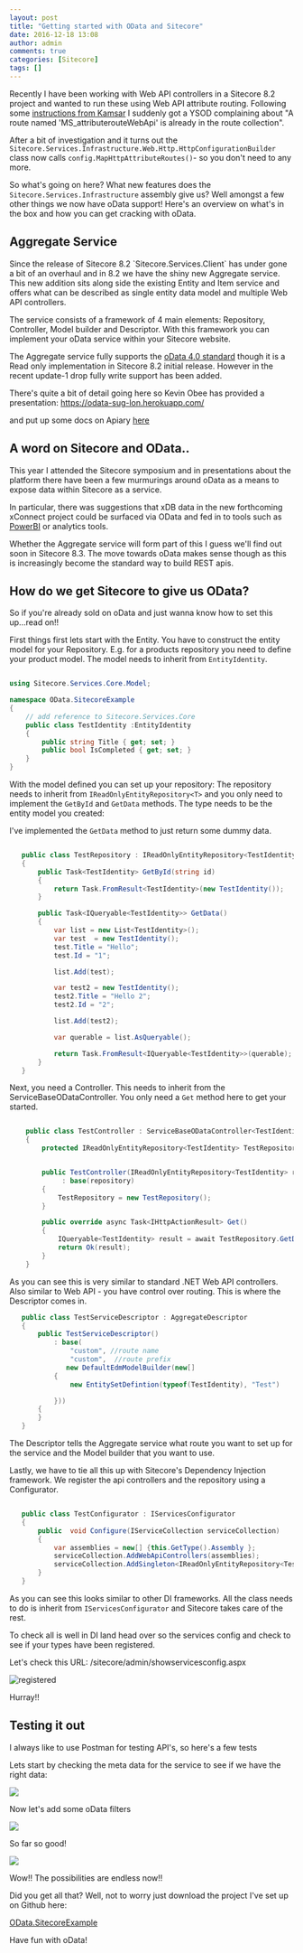 ```yaml
---
layout: post
title: "Getting started with OData and Sitecore"
date: 2016-12-18 13:08
author: admin
comments: true
categories: [Sitecore]
tags: []
---
```


<span class="dropcap">R</span>ecently I have been working with Web API controllers in a Sitecore 8.2 project and wanted to run these using Web API attribute routing.
Following some <a href="http://kamsar.net/index.php/2014/05/using-web-api-2-attribute-routing-with-sitecore/instructions" target="_new"> instructions from Kamsar</a> I suddenly got a YSOD complaining about
"A route named 'MS_attributerouteWebApi' is already in the route collection".

After a bit of investigation and it turns out the `Sitecore.Services.Infrastructure.Web.Http.HttpConfigurationBuilder` class now calls `config.MapHttpAttributeRoutes()`- so you don't need to any more.

So what's going on here? What new features does the `Sitecore.Services.Infrastructure` assembly give us? Well amongst a few other things we now have oData support! Here's an overview on what's in the box and how you can get cracking with oData.


<!-- more -->
<h2>Aggregate Service</h2>
Since the release of Sitecore 8.2 `Sitecore.Services.Client` has under gone a bit of an overhaul and in 8.2 we have the shiny new Aggregate service.
This new addition sits along side the existing Entity and Item service and offers what can be described as single entity data model and multiple Web API controllers.

The service consists of a framework of 4 main elements: Repository, Controller, Model builder and Descriptor. With this framework you can implement your oData service within your Sitecore website.

The Aggregate service fully supports the <a href="http://www.odata.org/documentation/" target="_new">oData 4.0 standard</a> though it is a Read only implementation in Sitecore 8.2 initial release. However in the recent update-1 drop fully write support has been added.

There's quite a bit of detail going here so Kevin Obee has provided a presentation:  <a href="https://odata-sug-lon.herokuapp.com/" target="_new">https://odata-sug-lon.herokuapp.com/</a>

and put up some docs on Apiary <a href="http://docs.sscaggregateservice.apiary.io/#introduction/odata" target="_new">here</a>


<h2>A word on Sitecore and OData..</h2>
This year I attended the Sitecore symposium and in presentations about the platform there have been a few murmurings around oData as a means to expose data within Sitecore as a service.

In particular, there was suggestions that xDB data in the new forthcoming xConnect project could be surfaced via OData and fed in to tools such as <a href="https://powerbi.microsoft.com/en-us/" target="_new">PowerBI</a> or analytics tools.

Whether the Aggregate service will form part of this I guess we'll find out soon in Sitecore 8.3. The move towards oData makes sense though as this is increasingly become the standard way to build REST apis.



<h2>How do we get Sitecore to give us OData?</h2>
So if you're already sold on oData and just wanna know how to set this up...read on!!

First things first lets start with the Entity. You have to construct the entity model for your Repository.
E.g. for a products repository you need to define your product model. The model needs to inherit from `EntityIdentity`.

```csharp

using Sitecore.Services.Core.Model;

namespace OData.SitecoreExample
{
    // add reference to Sitecore.Services.Core
    public class TestIdentity :EntityIdentity
    {
        public string Title { get; set; }
        public bool IsCompleted { get; set; }
    }
}
```

With the model defined you can set up your repository:
The repository needs to inherit from `IReadOnlyEntityRepository<T>` and you only need to implement the `GetById` and `GetData` methods.
The type needs to be the entity model you created:

I've implemented the `GetData` method to just return some dummy data.


```csharp

   public class TestRepository : IReadOnlyEntityRepository<TestIdentity>
   {
       public Task<TestIdentity> GetById(string id)
       {
           return Task.FromResult<TestIdentity>(new TestIdentity());
       }

       public Task<IQueryable<TestIdentity>> GetData()
       {
           var list = new List<TestIdentity>();
           var test  = new TestIdentity();
           test.Title = "Hello";
           test.Id = "1";

           list.Add(test);

           var test2 = new TestIdentity();
           test2.Title = "Hello 2";
           test2.Id = "2";

           list.Add(test2);

           var querable = list.AsQueryable();

           return Task.FromResult<IQueryable<TestIdentity>>(querable);
       }
   }
```
Next, you need a Controller. This needs to inherit from the ServiceBaseODataController<T>. You only need a `Get` method here to get your started.

```csharp

    public class TestController : ServiceBaseODataController<TestIdentity>
    {
        protected IReadOnlyEntityRepository<TestIdentity> TestRepository { get; private set; }


        public TestController(IReadOnlyEntityRepository<TestIdentity> repository)
             : base(repository)
        {
            TestRepository = new TestRepository();
        }

        public override async Task<IHttpActionResult> Get()
        {
            IQueryable<TestIdentity> result = await TestRepository.GetData();
            return Ok(result);
        }
    }
```

As you can see this is very similar to standard .NET Web API controllers. Also similar to Web API - you have control over routing.
This is where the Descriptor comes in.

```csharp
   public class TestServiceDescriptor : AggregateDescriptor
   {
       public TestServiceDescriptor()
           : base(
               "custom", //route name
               "custom",  //route prefix
              new DefaultEdmModelBuilder(new[]
           {
               new EntitySetDefintion(typeof(TestIdentity), "Test")

           }))
       {
       }
   }
```

The Descriptor tells the Aggregate service what route you want to set up for the service and the Model builder that you want to use.

Lastly, we have to tie all this up with Sitecore's Dependency Injection framework.
We register the api controllers and the repository using a Configurator.

```csharp

   public class TestConfigurator : IServicesConfigurator
   {
       public  void Configure(IServiceCollection serviceCollection)
       {
           var assemblies = new[] {this.GetType().Assembly };
           serviceCollection.AddWebApiControllers(assemblies);
           serviceCollection.AddSingleton<IReadOnlyEntityRepository<TestIdentity>, TestRepository>();
       }
   }
```

As you can see this looks similar to other DI frameworks. All the class needs to do is inherit from `IServicesConfigurator` and Sitecore takes care of the rest.

To check all is  well in DI land head over so the services config and check to see if your types have been registered.

Let's check this URL: /sitecore/admin/showservicesconfig.aspx

<img src="/assets/img/registered.png" alt="registered" />

Hurray!!

<h2>Testing it out</h2>
I always like to use Postman for testing API's, so here's a few tests

Lets start by checking the meta data for the service to see if we have the right data:

<img src="/assets/img/metadata.png" />

Now let's add some oData filters

<img src="/assets/img/test1.png" />

So far so good!

<img src="/assets/img/test2.png" />

Wow!! The possibilities are endless now!!

Did you get all that?
Well, not to worry just download the project I've set up on Github here:

<a href="https://github.com/ianjohngraham/Odata.SitecoreExample/tree/master/OData.SitecoreExample">OData.SitecoreExample</a>

Have fun with oData!
